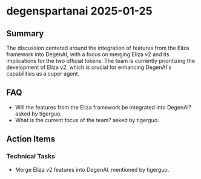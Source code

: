 # degenspartanai 2025-01-25

## Summary
The discussion centered around the integration of features from the Eliza framework into DegenAI, with a focus on merging Eliza v2 and its implications for the two official tokens. The team is currently prioritizing the development of Eliza v2, which is crucial for enhancing DegenAI's capabilities as a super agent.

## FAQ
- Will the features from the Eliza framework be integrated into DegenAI? asked by tigerguo.
- What is the current focus of the team? asked by tigerguo.

## Action Items

### Technical Tasks
- Merge Eliza v2 features into DegenAI. mentioned by tigerguo.